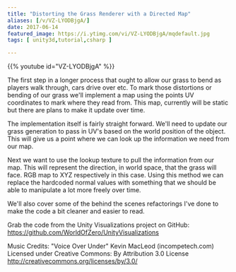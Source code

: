 ```yaml
---
title: "Distorting the Grass Renderer with a Directed Map"
aliases: [/v/VZ-LYODBjgA/]
date: 2017-06-14
featured_image: https://i.ytimg.com/vi/VZ-LYODBjgA/mqdefault.jpg
tags: [ unity3d,tutorial,csharp ]

---
```


{{% youtube id="VZ-LYODBjgA" %}}

The first step in a longer process that ought to allow our grass to bend as players walk through, cars drive over etc. To mark those distortions or bending of our grass we'll implement a map using the points UV coordinates to mark where they read from. This map, currently will be static but there are plans to make it update over time.

The implementation itself is fairly straight forward. We'll need to update our grass generation to pass in UV's based on the world position of the object. This will give us a point where we can look up the information we need from our map.

Next we want to use the lookup texture to pull the information from our map. This will represent the direction, in world space, that the grass will face. RGB map to XYZ respectively in this case. Using this method we can replace the hardcoded normal values with something that we should be able to manipulate a lot more freely over time.

We'll also cover some of the behind the scenes refactorings I've done to make the code a bit cleaner and easier to read.

Grab the code from the Unity Visualizations project on GitHub: https://github.com/WorldOfZero/UnityVisualizations

Music Credits:
"Voice Over Under" Kevin MacLeod (incompetech.com)
Licensed under Creative Commons: By Attribution 3.0 License
http://creativecommons.org/licenses/by/3.0/